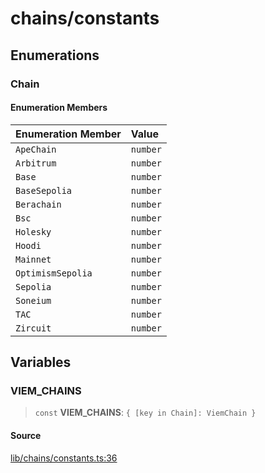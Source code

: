 # chains/constants

## Enumerations

### Chain

#### Enumeration Members

| Enumeration Member | Value |
| :------ | :------ |
| `ApeChain` | `number` |
| `Arbitrum` | `number` |
| `Base` | `number` |
| `BaseSepolia` | `number` |
| `Berachain` | `number` |
| `Bsc` | `number` |
| `Holesky` | `number` |
| `Hoodi` | `number` |
| `Mainnet` | `number` |
| `OptimismSepolia` | `number` |
| `Sepolia` | `number` |
| `Soneium` | `number` |
| `TAC` | `number` |
| `Zircuit` | `number` |

## Variables

### VIEM\_CHAINS

> `const` **VIEM\_CHAINS**: `{ [key in Chain]: ViemChain }`

#### Source

[lib/chains/constants.ts:36](https://github.com/PufferFinance/puffer-sdk/blob/aefe0b10082fca662f07e13dcc79dde5767cf806/lib/chains/constants.ts#L36)
